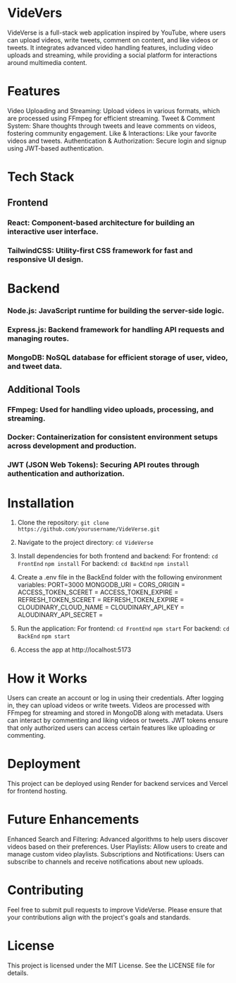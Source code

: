 # VideVers
VideVerse is a full-stack web application inspired by YouTube, where users can upload videos, write tweets, comment on content, and like videos or tweets. It integrates advanced video handling features, including video uploads and streaming, while providing a social platform for interactions around multimedia content.

# Features
Video Uploading and Streaming: Upload videos in various formats, which are processed using FFmpeg for efficient streaming.
Tweet & Comment System: Share thoughts through tweets and leave comments on videos, fostering community engagement.
Like & Interactions: Like your favorite videos and tweets.
Authentication & Authorization: Secure login and signup using JWT-based authentication.

# Tech Stack

## Frontend
### React: Component-based architecture for building an interactive user interface.
### TailwindCSS: Utility-first CSS framework for fast and responsive UI design.

# Backend
### Node.js: JavaScript runtime for building the server-side logic.
### Express.js: Backend framework for handling API requests and managing routes.
### MongoDB: NoSQL database for efficient storage of user, video, and tweet data.
## Additional Tools
### FFmpeg: Used for handling video uploads, processing, and streaming.
### Docker: Containerization for consistent environment setups across development and production.
### JWT (JSON Web Tokens): Securing API routes through authentication and authorization.

# Installation

1. Clone the repository:
   ```git clone https://github.com/yourusername/VideVerse.git```
2. Navigate to the project directory:
   ```cd VideVerse```
3. Install dependencies for both frontend and backend:
   For frontend:
   ```cd FrontEnd```
   ```npm install```
   For backend:
   ```cd BackEnd```
   ```npm install```
4. Create a .env file in the BackEnd folder with the following environment variables:
   PORT=3000
    MONGODB_URI = 
    CORS_ORIGIN = 
    ACCESS_TOKEN_SCERET = 
    ACCESS_TOKEN_EXPIRE = 
    REFRESH_TOKEN_SCERET = 
    REFRESH_TOKEN_EXPIRE =
    CLOUDINARY_CLOUD_NAME =
    CLOUDINARY_API_KEY =
    ALOUDINARY_API_SECRET =  
5. Run the application:
   For frontend:
   ```cd FrontEnd```
   ```npm start```
   For backend:
   ```cd BackEnd```
   ```npm start```

6. Access the app at http://localhost:5173

# How it Works
Users can create an account or log in using their credentials.
After logging in, they can upload videos or write tweets.
Videos are processed with FFmpeg for streaming and stored in MongoDB along with metadata.
Users can interact by commenting and liking videos or tweets.
JWT tokens ensure that only authorized users can access certain features like uploading or commenting.

# Deployment
This project can be deployed using Render for backend services and Vercel for frontend hosting.

# Future Enhancements
Enhanced Search and Filtering: Advanced algorithms to help users discover videos based on their preferences.
User Playlists: Allow users to create and manage custom video playlists.
Subscriptions and Notifications: Users can subscribe to channels and receive notifications about new uploads.

#  Contributing
Feel free to submit pull requests to improve VideVerse. Please ensure that your contributions align with the project's goals and standards.

# License
This project is licensed under the MIT License. See the LICENSE file for details.
